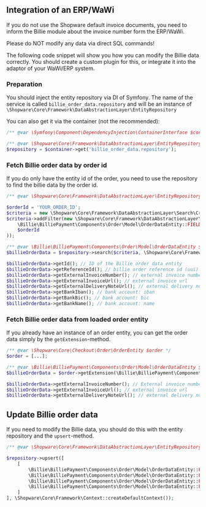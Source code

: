 ## Integration of an ERP/WaWi

If you do not use the Shopware default invoice documents, you need to inform the Billie module about the invoice number
form the ERP/WaWi.

Please do NOT modify any data via direct SQL commands!

The following code snippet will show you how you can modify the Billie data correctly. You should create a custom plugin
for this, or integrate it into the adaptor of your WaWi/ERP system.

### Preparation

You should inject the entity repository via DI of Symfony. The name of the service is called
`billie_order_data.repository` and will be an instance
of `\Shopware\Core\Framework\DataAbstractionLayer\EntityRepository`

You can also get it via the container (not the recommended):

```php
/** @var \Symfony\Component\DependencyInjection\ContainerInterface $container */

/** @var \Shopware\Core\Framework\DataAbstractionLayer\EntityRepository $repository */
$repository = $container->get('billie_order_data.repository');
```

### Fetch Billie order data by order id

If you do only have the entity id of the order, you need to use the repository to find the billie data by the order id.

```php
/** @var \Shopware\Core\Framework\DataAbstractionLayer\EntityRepository $repository */

$orderId = 'YOUR_ORDER_ID';
$criteria = new \Shopware\Core\Framework\DataAbstractionLayer\Search\Criteria();
$criteria->addFilter(new \Shopware\Core\Framework\DataAbstractionLayer\Search\Filter\EqualsFilter(
    \Billie\BilliePayment\Components\Order\Model\OrderDataEntity::FIELD_ORDER_ID,
    $orderId
));

/** @var \Billie\BilliePayment\Components\Order\Model\OrderDataEntity $billieOrderData */
$billieOrderData = $repository->search($criteria, \Shopware\Core\Framework\Context::createDefaultContext())->first();

$billieOrderData->getId(); // ID of the Billie order data entity
$billieOrderData->getReferenceId(); // billie order reference id (uui)
$billieOrderData->getExternalInvoiceNumber(); // external invoice number
$billieOrderData->getExternalInvoiceUrl(); // external invoice url
$billieOrderData->getExternalDeliveryNoteUrl(); // external delivery note url
$billieOrderData->getBankIban(); // bank account: iban
$billieOrderData->getBankBic(); // bank account: bic
$billieOrderData->getBankName(); // bank account: name
```

### Fetch Billie order data from loaded order entity

If you already have an instance of an order entity, you can get the order data simply by the `getExtension`-method.

```php
/** @var \Shopware\Core\Checkout\Order\OrderEntity $order */
$order = [...];

/** @var \Billie\BilliePayment\Components\Order\Model\OrderDataEntity $billieOrderData */
$billieOrderData = $order->getExtension(\Billie\BilliePayment\Components\Order\Model\Extension\OrderExtension::EXTENSION_NAME);

$billieOrderData->getExternalInvoiceNumber(); // External invoice number
$billieOrderData->getExternalInvoiceUrl(); // external invoice url
$billieOrderData->getExternalDeliveryNoteUrl(); // external delivery note url
```

## Update Billie order data

If you need to modify the Billie data, you should do this with the entity repository and the `upsert`-method.

```php
/** @var \Shopware\Core\Framework\DataAbstractionLayer\EntityRepository $repository */

$repository->upsert([
    [
        \Billie\BilliePayment\Components\Order\Model\OrderDataEntity::FIELD_ID => 'ID of the Billie order data entity', // This is always required !
        \Billie\BilliePayment\Components\Order\Model\OrderDataEntity::FIELD_EXTERNAL_INVOICE_NUMBER => 'external invoice number',
        \Billie\BilliePayment\Components\Order\Model\OrderDataEntity::FIELD_EXTERNAL_INVOICE_URL => 'external invoice url',
        \Billie\BilliePayment\Components\Order\Model\OrderDataEntity::FIELD_EXTERNAL_DELIVERY_NOTE_URL => 'external delivery note url',
    ]
], \Shopware\Core\Framework\Context::createDefaultContext());
```
